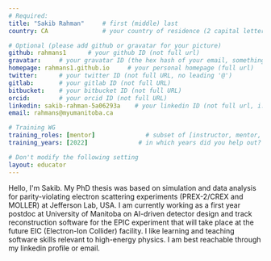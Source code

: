 ```yaml
---
# Required:
title: "Sakib Rahman"     # first (middle) last
country: CA               # your country of residence (2 capital letters, e.g. US, GB, DE)

# Optional (please add github or gravatar for your picture)
github: rahmans1      # your github ID (not full url)
gravatar:     # your gravatar ID (the hex hash of your email, something like 123ef...123)
homepage: rahmans1.github.io     # your personal homepage (full url)
twitter:      # your twitter ID (not full URL, no leading '@')
gitlab:       # your gitlab ID (not full URL)
bitbucket:    # your bitbucket ID (not full URL)
orcid:        # your orcid ID (not full URL)
linkedin: sakib-rahman-5a06293a    # your linkedin ID (not full url, i.e. the last bit of the url to your profile)
email: rahmans@myumanitoba.ca

# Training WG
training_roles: [mentor]              # subset of [instructor, mentor, facilitator, author], can stay empty ([])
training_years: [2022]              # in which years did you help out? (e.g. [2020, 2019])

# Don't modify the following setting
layout: educator
---
```


Hello,
 I'm Sakib. My PhD thesis was based on simulation and data analysis for parity-violating electron scattering experiments (PREX-2/CREX and MOLLER) at Jefferson Lab, USA. I am currently working as a first year postdoc at University of Manitoba on AI-driven detector design and track reconstruction software for the EPIC experiment that will take place at the future EIC (Electron-Ion Collider) facility. I like learning and teaching software skills relevant to high-energy physics. I am best reachable through my linkedin profile or email.  
